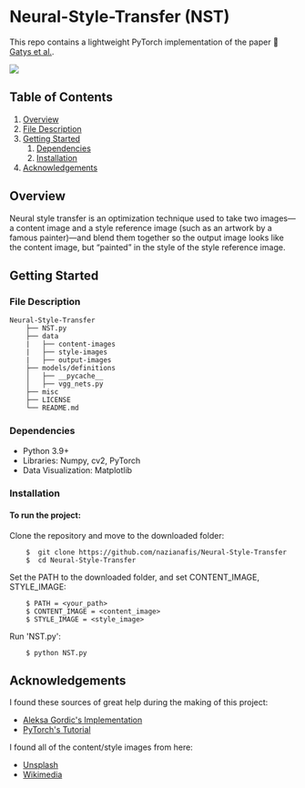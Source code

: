 # Neural-Style-Transfer (NST)

This repo contains a lightweight PyTorch implementation of the paper :link: [Gatys et al.](https://www.cv-foundation.org/openaccess/content_cvpr_2016/papers/Gatys_Image_Style_Transfer_CVPR_2016_paper.pdf).

![](https://github.com/nazianafis/NST/blob/main/misc/NST.gif)

## Table of Contents

1. [Overview](#overview)
2. [File Description](description)
3. [Getting Started](#getting-started)
    1. [Dependencies](#dependencies)
    2. [Installation](#installation)
4. [Acknowledgements](#ack)

## Overview <a name="overview"></a>

Neural style transfer is an optimization technique used to take two images—a content image and a style reference image (such as an artwork by a famous painter)—and blend them together so the output image looks like the content image, but “painted” in the style of the style reference image.

## Getting Started <a name="getting-started"></a>

### File Description <a name="description"></a>
    Neural-Style-Transfer
        ├── NST.py
        ├── data
        |   ├── content-images
        |   ├── style-images
        |   ├── output-images
        ├── models/definitions     
        │   ├── __pycache__
        │   ├── vgg_nets.py
        ├── misc
        ├── LICENSE
        └── README.md

### Dependencies <a name="dependencies"></a>
*    Python 3.9+
*    Libraries: Numpy, cv2, PyTorch
*    Data Visualization: Matplotlib

### Installation <a name="installation"></a>

#### To run the project:

Clone the repository and move to the downloaded folder:
```
    $  git clone https://github.com/nazianafis/Neural-Style-Transfer
    $  cd Neural-Style-Transfer
```
Set the PATH to the downloaded folder, and set CONTENT_IMAGE, STYLE_IMAGE:
```
    $ PATH = <your_path>
    $ CONTENT_IMAGE = <content_image>
    $ STYLE_IMAGE = <style_image>
```
Run 'NST.py':
```
    $ python NST.py
```

## Acknowledgements <a name="ack"></a>

I found these sources of great help during the making of this project:
* [Aleksa Gordic's Implementation](https://github.com/gordicaleksa/pytorch-neural-style-transfer)
* [PyTorch's Tutorial](https://pytorch.org/tutorials/advanced/neural_style_tutorial.html)

I found all of the content/style images from here:
* [Unsplash](https://unsplash.com/)
* [Wikimedia](https://commons.wikimedia.org/wiki/Category:Images)

